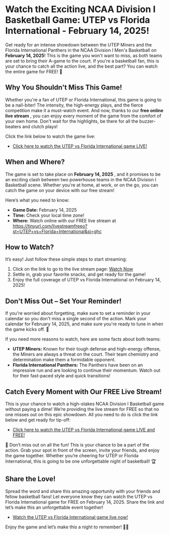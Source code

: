 # Watch the Exciting NCAA Division I Basketball Game: UTEP vs Florida International - February 14, 2025!

Get ready for an intense showdown between the UTEP Miners and the Florida International Panthers in the NCAA Division I Men's Basketball on **February 14, 2025**! This is the game you won't want to miss, as both teams are set to bring their A-game to the court. If you're a basketball fan, this is your chance to catch all the action live, and the best part? You can watch the entire game for FREE! 🚨

## Why You Shouldn't Miss This Game!

Whether you're a fan of UTEP or Florida International, this game is going to be a nail-biter! The intensity, the high-energy plays, and the fierce competition make it a must-watch event. And now, thanks to our **free online live stream** , you can enjoy every moment of the game from the comfort of your own home. Don't wait for the highlights, be there for all the buzzer-beaters and clutch plays!

Click the link below to watch the game live:

- [Click here to watch the UTEP vs Florida International game LIVE!](https://tinyurl.com/livestreamfreeo?st=UTEP+vs+Florida+International&si=ghc)

## When and Where?

The game is set to take place on **February 14, 2025** , and it promises to be an exciting clash between two powerhouse teams in the NCAA Division I Basketball scene. Whether you're at home, at work, or on the go, you can catch the game on your device with our free stream!

Here’s what you need to know:

- **Game Date:** February 14, 2025
- **Time:** Check your local time zone!
- **Where:** Watch online with our FREE live stream at https://tinyurl.com/livestreamfreeo?st=UTEP+vs+Florida+International&si=ghc

## How to Watch?

It’s easy! Just follow these simple steps to start streaming:

1. Click on the link to go to the live stream page: [Watch Now](https://tinyurl.com/livestreamfreeo?st=UTEP+vs+Florida+International&si=ghc)
2. Settle in, grab your favorite snacks, and get ready for the game!
3. Enjoy the full coverage of UTEP vs Florida International on February 14, 2025!

## Don't Miss Out – Set Your Reminder!

If you're worried about forgetting, make sure to set a reminder in your calendar so you don't miss a single second of the action. Mark your calendar for February 14, 2025, and make sure you're ready to tune in when the game kicks off. 🏀

If you need more reasons to watch, here are some facts about both teams:

- **UTEP Miners:** Known for their tough defense and high-energy offense, the Miners are always a threat on the court. Their team chemistry and determination make them a formidable opponent.
- **Florida International Panthers:** The Panthers have been on an impressive run and are looking to continue their momentum. Watch out for their fast-paced style and quick transitions!

## Catch Every Moment with Our FREE Live Stream!

This is your chance to watch a high-stakes NCAA Division I Basketball game without paying a dime! We’re providing the live stream for FREE so that no one misses out on this epic showdown. All you need to do is click the link below and get ready for tip-off:

- [Click here to watch the UTEP vs Florida International game LIVE and FREE!](https://tinyurl.com/livestreamfreeo?st=UTEP+vs+Florida+International&si=ghc)

🎉 Don’t miss out on all the fun! This is your chance to be a part of the action. Grab your spot in front of the screen, invite your friends, and enjoy the game together. Whether you’re cheering for UTEP or Florida International, this is going to be one unforgettable night of basketball! 🏆

## Share the Love!

Spread the word and share this amazing opportunity with your friends and fellow basketball fans! Let everyone know they can watch the UTEP vs Florida International game for FREE on February 14, 2025. Share the link and let’s make this an unforgettable event together!

- [Watch the UTEP vs Florida International game live now!](https://tinyurl.com/livestreamfreeo?st=UTEP+vs+Florida+International&si=ghc)

Enjoy the game and let’s make this a night to remember! 🎉🏀
